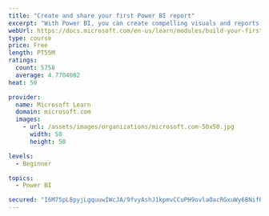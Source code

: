 ```yaml
---
title: "Create and share your first Power BI report"
excerpt: "With Power BI, you can create compelling visuals and reports. In this module, you learn how to use Power BI Desktop to connect to data, build visuals, and create a report that you can share with others in your organization. You then learn how to publish the report to the Power BI service, so that others can see your insights and benefit from your work."
webUrl: https://docs.microsoft.com/en-us/learn/modules/build-your-first-power-bi-report/
type: course
price: Free
length: PT55M
ratings:
  count: 5758
  average: 4.7704062
heat: 50

provider:
  name: Microsoft Learn
  domain: microsoft.com
  images:
    - url: /assets/images/organizations/microsoft.com-50x50.jpg
      width: 50
      height: 50

levels:
  - Beginner

topics:
  - Power BI

secured: "I6M75pL8pyjLgquuwIWcJA/9fvyAshJ1kpmvCCuPH9ovlaOacRGxuWy6BNifHB15uLuRcsMHRTZYrrCObpwIWOvhBnW+mZvWLN7GfXw9kjbyq6Ag9r6r+8wGgEh/aClTmrg3Ybrbb6/A7B/koevOphehPSm3lIofdVdqq58HVT0v3j6eJ9G2Xaf0TZo9kUZ+fKyM5BsW5c+WWnIOAV1vDJpyPiyzURtakOhlqZXLwm2Imm4phQGMugbVZejyDjz8M1b/FRZfl/zjg5aGG8yZ5RDFHehbBYOCpdf2CAmhliquZlpHRJYowbXJswSo3ys6HDOycD5ZrnWaLCN0sZLZMbTb5frWmAtoLhw2sfxnR6k5H0agKs5VG6jim3PaubaVbKsRcZJxCoPvgUwHT1XV9yUcCOJosULHYSJzMs+lskw=;ocrEFwRL45162FaI4CR9bA=="
---
```


